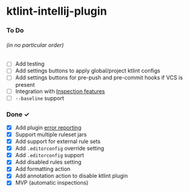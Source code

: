 # ktlint-intellij-plugin

### To Do
###### (in no particular order)
- [ ] Add testing
- [ ] Add settings buttons to apply global/project ktlint configs
- [ ] Add settings buttons for pre-push and pre-commit hooks if VCS is present
- [ ] Integration with [Inspection features](https://jetbrains.org/intellij/sdk/docs/reference_guide/custom_language_support/code_inspections_and_intentions.html)
- [ ] `--baseline` support

### Done ✓
- [x] Add plugin [error reporting](https://www.plugin-dev.com/intellij/general/error-reporting/)
- [x] Support multiple ruleset jars
- [x] Add support for external rule sets
- [x] Add `.editorconfig` override setting
- [x] Add `.editorconfig` support
- [x] Add disabled rules setting
- [x] Add formatting action
- [x] Add annotation action to disable ktlint plugin
- [x] MVP (automatic inspections)